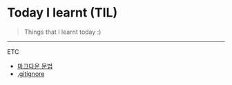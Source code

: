 # Today I learnt (TIL)

> Things that I learnt today :)

---

ETC

- [마크다운 문법](https://github.com/kkoomin/TIL/blob/master/ETC/extra-lecture-markdown.md)
- [.gitignore](https://github.com/kkoomin/TIL/blob/master/ETC/gitignore.md)
